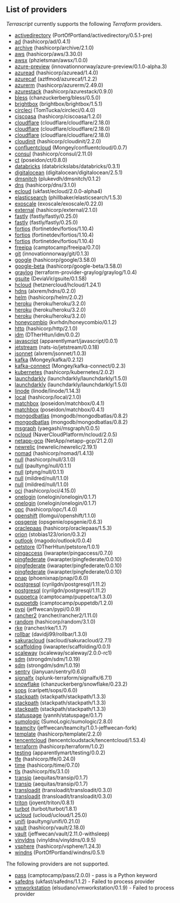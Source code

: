 ## List of providers
    
*Terrascript* currently supports the following *Terraform* providers.
- [activedirectory](https://registry.terraform.io/providers/PortOfPortland/activedirectory/0.5.1-pre) (PortOfPortland/activedirectory/0.5.1-pre)
- [ad](https://registry.terraform.io/providers/hashicorp/ad/0.4.1) (hashicorp/ad/0.4.1)
- [archive](https://registry.terraform.io/providers/hashicorp/archive/2.1.0) (hashicorp/archive/2.1.0)
- [aws](https://registry.terraform.io/providers/hashicorp/aws/3.30.0) (hashicorp/aws/3.30.0)
- [awsx](https://registry.terraform.io/providers/phzietsman/awsx/1.0.0) (phzietsman/awsx/1.0.0)
- [azure-preview](https://registry.terraform.io/providers/innovationnorway/azure-preview/0.1.0-alpha.3) (innovationnorway/azure-preview/0.1.0-alpha.3)
- [azuread](https://registry.terraform.io/providers/hashicorp/azuread/1.4.0) (hashicorp/azuread/1.4.0)
- [azurecaf](https://registry.terraform.io/providers/aztfmod/azurecaf/1.2.2) (aztfmod/azurecaf/1.2.2)
- [azurerm](https://registry.terraform.io/providers/hashicorp/azurerm/2.49.0) (hashicorp/azurerm/2.49.0)
- [azurestack](https://registry.terraform.io/providers/hashicorp/azurestack/0.9.0) (hashicorp/azurestack/0.9.0)
- [bless](https://registry.terraform.io/providers/chanzuckerberg/bless/0.5.0) (chanzuckerberg/bless/0.5.0)
- [brightbox](https://registry.terraform.io/providers/brightbox/brightbox/1.5.1) (brightbox/brightbox/1.5.1)
- [circleci](https://registry.terraform.io/providers/TomTucka/circleci/0.4.0) (TomTucka/circleci/0.4.0)
- [ciscoasa](https://registry.terraform.io/providers/hashicorp/ciscoasa/1.2.0) (hashicorp/ciscoasa/1.2.0)
- [cloudflare](https://registry.terraform.io/providers/cloudflare/cloudflare/2.18.0) (cloudflare/cloudflare/2.18.0)
- [cloudflare](https://registry.terraform.io/providers/cloudflare/cloudflare/2.18.0) (cloudflare/cloudflare/2.18.0)
- [cloudflare](https://registry.terraform.io/providers/cloudflare/cloudflare/2.18.0) (cloudflare/cloudflare/2.18.0)
- [cloudinit](https://registry.terraform.io/providers/hashicorp/cloudinit/2.2.0) (hashicorp/cloudinit/2.2.0)
- [confluentcloud](https://registry.terraform.io/providers/Mongey/confluentcloud/0.0.7) (Mongey/confluentcloud/0.0.7)
- [consul](https://registry.terraform.io/providers/hashicorp/consul/2.11.0) (hashicorp/consul/2.11.0)
- [ct](https://registry.terraform.io/providers/poseidon/ct/0.8.0) (poseidon/ct/0.8.0)
- [databricks](https://registry.terraform.io/providers/databrickslabs/databricks/0.3.1) (databrickslabs/databricks/0.3.1)
- [digitalocean](https://registry.terraform.io/providers/digitalocean/digitalocean/2.5.1) (digitalocean/digitalocean/2.5.1)
- [dmsnitch](https://registry.terraform.io/providers/plukevdh/dmsnitch/0.1.2) (plukevdh/dmsnitch/0.1.2)
- [dns](https://registry.terraform.io/providers/hashicorp/dns/3.1.0) (hashicorp/dns/3.1.0)
- [ecloud](https://registry.terraform.io/providers/ukfast/ecloud/2.0.0-alpha4) (ukfast/ecloud/2.0.0-alpha4)
- [elasticsearch](https://registry.terraform.io/providers/phillbaker/elasticsearch/1.5.3) (phillbaker/elasticsearch/1.5.3)
- [exoscale](https://registry.terraform.io/providers/exoscale/exoscale/0.22.0) (exoscale/exoscale/0.22.0)
- [external](https://registry.terraform.io/providers/hashicorp/external/2.1.0) (hashicorp/external/2.1.0)
- [fastly](https://registry.terraform.io/providers/fastly/fastly/0.25.0) (fastly/fastly/0.25.0)
- [fastly](https://registry.terraform.io/providers/fastly/fastly/0.25.0) (fastly/fastly/0.25.0)
- [fortios](https://registry.terraform.io/providers/fortinetdev/fortios/1.10.4) (fortinetdev/fortios/1.10.4)
- [fortios](https://registry.terraform.io/providers/fortinetdev/fortios/1.10.4) (fortinetdev/fortios/1.10.4)
- [fortios](https://registry.terraform.io/providers/fortinetdev/fortios/1.10.4) (fortinetdev/fortios/1.10.4)
- [freeipa](https://registry.terraform.io/providers/camptocamp/freeipa/0.7.0) (camptocamp/freeipa/0.7.0)
- [git](https://registry.terraform.io/providers/innovationnorway/git/0.1.3) (innovationnorway/git/0.1.3)
- [google](https://registry.terraform.io/providers/hashicorp/google/3.58.0) (hashicorp/google/3.58.0)
- [google-beta](https://registry.terraform.io/providers/hashicorp/google-beta/3.58.0) (hashicorp/google-beta/3.58.0)
- [graylog](https://registry.terraform.io/providers/terraform-provider-graylog/graylog/1.0.4) (terraform-provider-graylog/graylog/1.0.4)
- [gsuite](https://registry.terraform.io/providers/DeviaVir/gsuite/0.1.58) (DeviaVir/gsuite/0.1.58)
- [hcloud](https://registry.terraform.io/providers/hetznercloud/hcloud/1.24.1) (hetznercloud/hcloud/1.24.1)
- [hdns](https://registry.terraform.io/providers/alxrem/hdns/0.2.0) (alxrem/hdns/0.2.0)
- [helm](https://registry.terraform.io/providers/hashicorp/helm/2.0.2) (hashicorp/helm/2.0.2)
- [heroku](https://registry.terraform.io/providers/heroku/heroku/3.2.0) (heroku/heroku/3.2.0)
- [heroku](https://registry.terraform.io/providers/heroku/heroku/3.2.0) (heroku/heroku/3.2.0)
- [heroku](https://registry.terraform.io/providers/heroku/heroku/3.2.0) (heroku/heroku/3.2.0)
- [honeycombio](https://registry.terraform.io/providers/kvrhdn/honeycombio/0.1.2) (kvrhdn/honeycombio/0.1.2)
- [http](https://registry.terraform.io/providers/hashicorp/http/2.1.0) (hashicorp/http/2.1.0)
- [idm](https://registry.terraform.io/providers/DTherHtun/idm/0.0.2) (DTherHtun/idm/0.0.2)
- [javascript](https://registry.terraform.io/providers/apparentlymart/javascript/0.0.1) (apparentlymart/javascript/0.0.1)
- [jetstream](https://registry.terraform.io/providers/nats-io/jetstream/0.0.18) (nats-io/jetstream/0.0.18)
- [jsonnet](https://registry.terraform.io/providers/alxrem/jsonnet/1.0.3) (alxrem/jsonnet/1.0.3)
- [kafka](https://registry.terraform.io/providers/Mongey/kafka/0.2.12) (Mongey/kafka/0.2.12)
- [kafka-connect](https://registry.terraform.io/providers/Mongey/kafka-connect/0.2.3) (Mongey/kafka-connect/0.2.3)
- [kubernetes](https://registry.terraform.io/providers/hashicorp/kubernetes/2.0.2) (hashicorp/kubernetes/2.0.2)
- [launchdarkly](https://registry.terraform.io/providers/launchdarkly/launchdarkly/1.5.0) (launchdarkly/launchdarkly/1.5.0)
- [launchdarkly](https://registry.terraform.io/providers/launchdarkly/launchdarkly/1.5.0) (launchdarkly/launchdarkly/1.5.0)
- [linode](https://registry.terraform.io/providers/linode/linode/1.14.3) (linode/linode/1.14.3)
- [local](https://registry.terraform.io/providers/hashicorp/local/2.1.0) (hashicorp/local/2.1.0)
- [matchbox](https://registry.terraform.io/providers/poseidon/matchbox/0.4.1) (poseidon/matchbox/0.4.1)
- [matchbox](https://registry.terraform.io/providers/poseidon/matchbox/0.4.1) (poseidon/matchbox/0.4.1)
- [mongodbatlas](https://registry.terraform.io/providers/mongodb/mongodbatlas/0.8.2) (mongodb/mongodbatlas/0.8.2)
- [mongodbatlas](https://registry.terraform.io/providers/mongodb/mongodbatlas/0.8.2) (mongodb/mongodbatlas/0.8.2)
- [msgraph](https://registry.terraform.io/providers/yaegashi/msgraph/0.0.5) (yaegashi/msgraph/0.0.5)
- [ncloud](https://registry.terraform.io/providers/NaverCloudPlatform/ncloud/2.0.5) (NaverCloudPlatform/ncloud/2.0.5)
- [netapp-gcp](https://registry.terraform.io/providers/NetApp/netapp-gcp/21.2.0) (NetApp/netapp-gcp/21.2.0)
- [newrelic](https://registry.terraform.io/providers/newrelic/newrelic/2.19.1) (newrelic/newrelic/2.19.1)
- [nomad](https://registry.terraform.io/providers/hashicorp/nomad/1.4.13) (hashicorp/nomad/1.4.13)
- [null](https://registry.terraform.io/providers/hashicorp/null/3.1.0) (hashicorp/null/3.1.0)
- [null](https://registry.terraform.io/providers/paultyng/null/0.1.1) (paultyng/null/0.1.1)
- [null](https://registry.terraform.io/providers/ptyng/null/0.1.1) (ptyng/null/0.1.1)
- [null](https://registry.terraform.io/providers/mildred/null/1.1.0) (mildred/null/1.1.0)
- [null](https://registry.terraform.io/providers/mildred/null/1.1.0) (mildred/null/1.1.0)
- [oci](https://registry.terraform.io/providers/hashicorp/oci/4.15.0) (hashicorp/oci/4.15.0)
- [onelogin](https://registry.terraform.io/providers/onelogin/onelogin/0.1.7) (onelogin/onelogin/0.1.7)
- [onelogin](https://registry.terraform.io/providers/onelogin/onelogin/0.1.7) (onelogin/onelogin/0.1.7)
- [opc](https://registry.terraform.io/providers/hashicorp/opc/1.4.0) (hashicorp/opc/1.4.0)
- [openshift](https://registry.terraform.io/providers/llomgui/openshift/1.1.0) (llomgui/openshift/1.1.0)
- [opsgenie](https://registry.terraform.io/providers/opsgenie/opsgenie/0.6.3) (opsgenie/opsgenie/0.6.3)
- [oraclepaas](https://registry.terraform.io/providers/hashicorp/oraclepaas/1.5.3) (hashicorp/oraclepaas/1.5.3)
- [orion](https://registry.terraform.io/providers/stobias123/orion/0.3.2) (stobias123/orion/0.3.2)
- [outlook](https://registry.terraform.io/providers/magodo/outlook/0.0.4) (magodo/outlook/0.0.4)
- [petstore](https://registry.terraform.io/providers/DTherHtun/petstore/1.0.1) (DTherHtun/petstore/1.0.1)
- [pingaccess](https://registry.terraform.io/providers/iwarapter/pingaccess/0.7.0) (iwarapter/pingaccess/0.7.0)
- [pingfederate](https://registry.terraform.io/providers/iwarapter/pingfederate/0.0.10) (iwarapter/pingfederate/0.0.10)
- [pingfederate](https://registry.terraform.io/providers/iwarapter/pingfederate/0.0.10) (iwarapter/pingfederate/0.0.10)
- [pingfederate](https://registry.terraform.io/providers/iwarapter/pingfederate/0.0.10) (iwarapter/pingfederate/0.0.10)
- [pnap](https://registry.terraform.io/providers/phoenixnap/pnap/0.6.0) (phoenixnap/pnap/0.6.0)
- [postgresql](https://registry.terraform.io/providers/cyrilgdn/postgresql/1.11.2) (cyrilgdn/postgresql/1.11.2)
- [postgresql](https://registry.terraform.io/providers/cyrilgdn/postgresql/1.11.2) (cyrilgdn/postgresql/1.11.2)
- [puppetca](https://registry.terraform.io/providers/camptocamp/puppetca/1.3.0) (camptocamp/puppetca/1.3.0)
- [puppetdb](https://registry.terraform.io/providers/camptocamp/puppetdb/1.2.0) (camptocamp/puppetdb/1.2.0)
- [pypi](https://registry.terraform.io/providers/jeffwecan/pypi/0.0.9) (jeffwecan/pypi/0.0.9)
- [rancher2](https://registry.terraform.io/providers/rancher/rancher2/1.11.0) (rancher/rancher2/1.11.0)
- [random](https://registry.terraform.io/providers/hashicorp/random/3.1.0) (hashicorp/random/3.1.0)
- [rke](https://registry.terraform.io/providers/rancher/rke/1.1.7) (rancher/rke/1.1.7)
- [rollbar](https://registry.terraform.io/providers/davidji99/rollbar/1.3.0) (davidji99/rollbar/1.3.0)
- [sakuracloud](https://registry.terraform.io/providers/sacloud/sakuracloud/2.7.1) (sacloud/sakuracloud/2.7.1)
- [scaffolding](https://registry.terraform.io/providers/iwarapter/scaffolding/0.0.1) (iwarapter/scaffolding/0.0.1)
- [scaleway](https://registry.terraform.io/providers/scaleway/scaleway/2.0.0-rc1) (scaleway/scaleway/2.0.0-rc1)
- [sdm](https://registry.terraform.io/providers/strongdm/sdm/1.0.19) (strongdm/sdm/1.0.19)
- [sdm](https://registry.terraform.io/providers/strongdm/sdm/1.0.19) (strongdm/sdm/1.0.19)
- [sentry](https://registry.terraform.io/providers/jianyuan/sentry/0.6.0) (jianyuan/sentry/0.6.0)
- [signalfx](https://registry.terraform.io/providers/splunk-terraform/signalfx/6.7.1) (splunk-terraform/signalfx/6.7.1)
- [snowflake](https://registry.terraform.io/providers/chanzuckerberg/snowflake/0.23.2) (chanzuckerberg/snowflake/0.23.2)
- [sops](https://registry.terraform.io/providers/carlpett/sops/0.6.0) (carlpett/sops/0.6.0)
- [stackpath](https://registry.terraform.io/providers/stackpath/stackpath/1.3.3) (stackpath/stackpath/1.3.3)
- [stackpath](https://registry.terraform.io/providers/stackpath/stackpath/1.3.3) (stackpath/stackpath/1.3.3)
- [stackpath](https://registry.terraform.io/providers/stackpath/stackpath/1.3.3) (stackpath/stackpath/1.3.3)
- [statuspage](https://registry.terraform.io/providers/yannh/statuspage/0.1.7) (yannh/statuspage/0.1.7)
- [sumologic](https://registry.terraform.io/providers/SumoLogic/sumologic/2.8.0) (SumoLogic/sumologic/2.8.0)
- [teamcity](https://registry.terraform.io/providers/jeffwecan/teamcity/1.0.1-jeffwecan-fork) (jeffwecan/teamcity/1.0.1-jeffwecan-fork)
- [template](https://registry.terraform.io/providers/hashicorp/template/2.2.0) (hashicorp/template/2.2.0)
- [tencentcloud](https://registry.terraform.io/providers/tencentcloudstack/tencentcloud/1.53.4) (tencentcloudstack/tencentcloud/1.53.4)
- [terraform](https://registry.terraform.io/providers/hashicorp/terraform/1.0.2) (hashicorp/terraform/1.0.2)
- [testing](https://registry.terraform.io/providers/apparentlymart/testing/0.0.2) (apparentlymart/testing/0.0.2)
- [tfe](https://registry.terraform.io/providers/hashicorp/tfe/0.24.0) (hashicorp/tfe/0.24.0)
- [time](https://registry.terraform.io/providers/hashicorp/time/0.7.0) (hashicorp/time/0.7.0)
- [tls](https://registry.terraform.io/providers/hashicorp/tls/3.1.0) (hashicorp/tls/3.1.0)
- [transip](https://registry.terraform.io/providers/aequitas/transip/0.1.7) (aequitas/transip/0.1.7)
- [transip](https://registry.terraform.io/providers/aequitas/transip/0.1.7) (aequitas/transip/0.1.7)
- [transloadit](https://registry.terraform.io/providers/transloadit/transloadit/0.3.0) (transloadit/transloadit/0.3.0)
- [transloadit](https://registry.terraform.io/providers/transloadit/transloadit/0.3.0) (transloadit/transloadit/0.3.0)
- [triton](https://registry.terraform.io/providers/joyent/triton/0.8.1) (joyent/triton/0.8.1)
- [turbot](https://registry.terraform.io/providers/turbot/turbot/1.8.1) (turbot/turbot/1.8.1)
- [ucloud](https://registry.terraform.io/providers/ucloud/ucloud/1.25.0) (ucloud/ucloud/1.25.0)
- [unifi](https://registry.terraform.io/providers/paultyng/unifi/0.21.0) (paultyng/unifi/0.21.0)
- [vault](https://registry.terraform.io/providers/hashicorp/vault/2.18.0) (hashicorp/vault/2.18.0)
- [vault](https://registry.terraform.io/providers/jeffwecan/vault/2.11.0-withsleep) (jeffwecan/vault/2.11.0-withsleep)
- [vinyldns](https://registry.terraform.io/providers/vinyldns/vinyldns/0.9.5) (vinyldns/vinyldns/0.9.5)
- [vsphere](https://registry.terraform.io/providers/hashicorp/vsphere/1.24.3) (hashicorp/vsphere/1.24.3)
- [windns](https://registry.terraform.io/providers/PortOfPortland/windns/0.5.1) (PortOfPortland/windns/0.5.1)

The following providers are not supported.
- [pass](https://registry.terraform.io/providers/camptocamp/pass/2.0.0) (camptocamp/pass/2.0.0) - pass is a Python keyword
- [safedns](https://registry.terraform.io/providers/ukfast/safedns/1.1.2) (ukfast/safedns/1.1.2) - Failed to process provider
- [vmworkstation](https://registry.terraform.io/providers/elsudano/vmworkstation/0.1.9) (elsudano/vmworkstation/0.1.9) - Failed to process provider
 